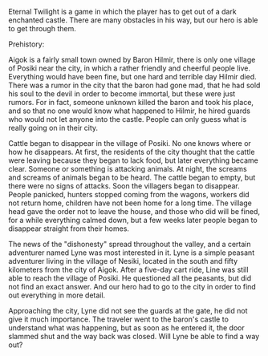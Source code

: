 Eternal Twilight is a game in which the player has to get out of a dark enchanted castle. There are many obstacles in his way, but our hero is able to get through them.

Prehistory:

Aigok is a fairly small town owned by Baron Hilmir, there is only one village of Posiki near the city, in which a rather friendly and cheerful people live. Everything would have been fine, but one hard and terrible day Hilmir died. There was a rumor in the city that the baron had gone mad, that he had sold his soul to the devil in order to become immortal, but these were just rumors. For in fact, someone unknown killed the baron and took his place, and so that no one would know what happened to Hilmir, he hired guards who would not let anyone into the castle. People can only guess what is really going on in their city.

Cattle began to disappear in the village of Posiki. No one knows where or how he disappears. At first, the residents of the city thought that the cattle were leaving because they began to lack food, but later everything became clear. Someone or something is attacking animals. At night, the screams and screams of animals began to be heard. The cattle began to empty, but there were no signs of attacks. Soon the villagers began to disappear. People panicked, hunters stopped coming from the wagons, workers did not return home, children have not been home for a long time. The village head gave the order not to leave the house, and those who did will be fined, for a while everything calmed down, but a few weeks later people began to disappear straight from their homes.

The news of the "dishonesty" spread throughout the valley, and a certain adventurer named Lyne was most interested in it. Lyne is a simple peasant adventurer living in the village of Nesiki, located in the south and fifty kilometers from the city of Aigok. After a five-day cart ride, Line was still able to reach the village of Posiki. He questioned all the peasants, but did not find an exact answer. And our hero had to go to the city in order to find out everything in more detail.

Approaching the city, Lyne did not see the guards at the gate, he did not give it much importance. The traveler went to the baron's castle to understand what was happening, but as soon as he entered it, the door slammed shut and the way back was closed. Will Lyne be able to find a way out?
